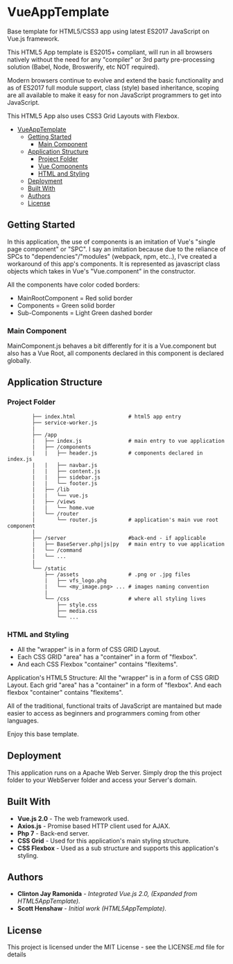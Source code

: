 # VueAppTemplate

Base template for HTML5/CSS3 app using latest ES2017 JavaScript on Vue.js framework. 

This HTML5 App template is ES2015+ compliant, will run in all browsers natively without the need for any "compiler" or 3rd party pre-processing solution (Babel, Node, Broswerify, etc NOT required).

Modern browsers continue to evolve and extend the basic functionality and as of ES2017 full module support, class (style) based inheritance, scoping are all available to make it easy for non JavaScript programmers to get into JavaScript.

This HTML5 App also uses CSS3 Grid Layouts with Flexbox. 

- [VueAppTemplate](#vueapptemplate)
    - [Getting Started](#getting-started)
        - [Main Component](#main-component)
    - [Application Structure](#application-structure)
        - [Project Folder](#project-folder)
        - [Vue Components](#vue-components)
        - [HTML and Styling](#html-and-styling)
    - [Deployment](#deployment)
    - [Built With](#built-with)
    - [Authors](#authors)
    - [License](#license)

## Getting Started
In this application, the use of components is an imitation of Vue's "single page component" or "SPC". I say an imitation because due to the reliance of SPCs to "dependencies"/"modules" (webpack, npm, etc..), I've created a workaround of this app's components. It is represented as javascript class objects which takes in Vue's "Vue.component" in the constructor. 

All the components have color coded borders: 
* MainRootComponent = Red solid border 
* Components = Green solid border
* Sub-Components = Light Green dashed border
### Main Component
MainComponent.js behaves a bit differently for it is a Vue.component but also has a Vue Root, all components declared in this component is declared globally.  

## Application Structure
### Project Folder 

```
        ├── index.html                 # html5 app entry
        ├── service-worker.js
        |
        ├── /app
        |   ├── index.js               # main entry to vue application
        |   ├── /components                      
        |   |   ├── header.js          # components declared in index.js
        |   |   ├── navbar.js                   
        |   |   ├── content.js                  
        |   |   ├── sidebar.js                  
        |   |   └── footer.js                   
        |   ├── /lib
        |   |   └── vue.js                   
        |   ├── /views
        |   |   └── home.vue                 
        |   └── /router                 
        |       └── router.js          # application's main vue root component
        |
        ├── /server                    #back-end - if applicable
        |   ├── BaseServer.php|js|py   # main entry to vue application
        |   └── /command
        |   └── ...
        |
        └── /static
            ├── /assets                # .png or .jpg files
            |   ├── vfs_logo.phg
            |   └── <my_image.png> ... # images naming convention
            |
            └── /css                   # where all styling lives
                ├── style.css
                ├── media.css
                └── ...                
```
### HTML and Styling
* All the "wrapper" is in a form of CSS GRID Layout.
* Each CSS GRID "area" has a "container" in a form of "flexbox".
* And each CSS Flexbox "container" contains "flexitems".  

Application's HTML5 Structure: 
All the "wrapper" is in a form of CSS GRID Layout.
Each grid "area" has a "container" in a form of "flexbox".
And each flexbox "container" contains "flexitems".

All of the traditional, functional traits of JavaScript are mantained but made easier to access as beginners and programmers coming from other languages.

Enjoy this base template.

## Deployment
This application runs on a Apache Web Server. 
Simply drop the this project folder to your WebServer folder and access your Server's domain. 

## Built With
* **Vue.js 2.0** - The web framework used. 
* **Axios.js** - Promise based HTTP client used for AJAX. 
* **Php 7** - Back-end server.
* **CSS Grid** - Used for this application's main styling structure. 
* **CSS Flexbox** - Used as a sub structure and supports this application's styling. 

## Authors
* **Clinton Jay Ramonida** - *Integrated Vue.js 2.0, (Expanded from HTML5AppTemplate).*
* **Scott Henshaw** - *Initial work (HTML5AppTemplate).*

## License
This project is licensed under the MIT License - see the LICENSE.md file for details

